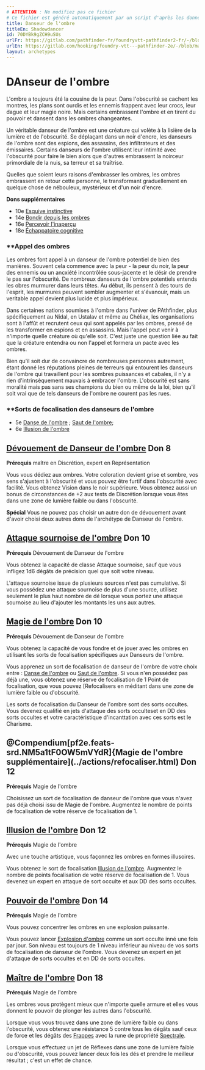 ```yaml
---
# ATTENTION : Ne modifiez pas ce fichier
# Ce fichier est généré automatiquement par un script d'après les données du module Foundry VTT officiel et de sa traduction
title: Danseur de l'ombre
titleEn: Shadowdancer
id: 70DYBk9gZCH9uSUs
urlFr: https://gitlab.com/pathfinder-fr/foundryvtt-pathfinder2-fr/-/blob/master/data/archetypes/70DYBk9gZCH9uSUs.htm
urlEn: https://gitlab.com/hooking/foundry-vtt---pathfinder-2e/-/blob/master/packs/data/archetypes.db/shadowdancer.json
layout: archetypes
---
```

# DAnseur de l'ombre

L'ombre a toujours été la cousine de la peur. Dans l'obscurité se cachent les montres, les plans sont ourdis et les ennemis frappent avec leur crocs, leur dague et leur magie noire. Mais certains embrassent l'ombre et en tirent du pouvoir et dansent dans les ombres changeantes.

Un véritable danseur de l'ombre est une créature qui volète à la lisière de la lumière et de l'obscurité. Se déplaçant dans un noir d'encre, les danseurs de l'ombre sont des espions, des assassins, des infiltrateurs et des émissaires. Certains danseurs de l'ombre utilisent leur intimité avec l'obscurité pour faire le bien alors que d'autres embrassent la noirceur primordiale de la nuis, sa terreur et sa traîtrise.

Quelles que soient leurs raisons d'embrasser les ombres, les ombres embrassent en retour cette personne, le transformant graduellement en quelque chose de nébouleux, mystérieux et d'un noir d'encre.

**Dons supplémentaires**

- 10e [Esquive instinctive](../dons/esquive-instinctive.html)
- 14e [Bondir depuis les ombres](../dons/bondir-depuis-les-ombres.html)
- 16e [Percevoir l'inaperçu](../dons/percevoir-l-imperceptible.html)
- 18e [Échappatoire cognitive](../dons/échappatoire-cognitive.html)

### **Appel des ombres

Les ombres font appel à un danseur de l'ombre potentiel de bien des manières. Souvent cela commence avec la peur - la peur du noir, la peur des ennemis ou un ancxiété incontrôlée sous-jacente et le désir de prendre le pas sur l'obscurité. De nombreux danseurs de l'ombre potentiels entends les obres murmurer dans leurs têtes. Au début, ils pensent à des tours de l'esprit, les murmures peuvent sembler augmenter et s'évanouir, mais un veritable appel devient plus lucide et plus impérieux.

Dans certaines nations soumises à l'ombre dans l'univer de PAthfinder, plus spécifiquement au Nidal, en Ustalav et même au Chéliax, les organisations sont à l'affût et recrutent ceux qui sont appelés par les ombres, pressé de les transformer en espions et en assassins. Mais l'appel peut venir à n'importe quelle créature où qu'elle soit. C'est juste une question liée au fait que la créature entendra ou non l'appel et formera un pacte avec les ombres.

Bien qu'il soit dur de convaincre de nombreuses personnes autrement, étant donné les réputations pleines de terreurs qui entourent les danseurs de l'ombre qui travaillent pour les sombres puissances et cabales, il n'y a rien d'intrinsèquement mauvais à embracer l'ombre. L'obscurité est sans moralité mais pas sans ses champions du bien ou même de la loi, bien qu'il soit vrai que de tels danseurs de l'ombre ne courent pas les rues.

### **Sorts de focalisation des danseurs de l'ombre

- 5e [Danse de l'ombre](../sorts/danse-de-ténèbre.html) ; [Saut de l'ombre](../sorts/saut-de-l-ombre.html); 
- 6e [Illusion de l'ombre](../sorts/illusion-de-l-ombre.html)

## [Dévouement de Danseur de l'ombre](../dons/dévouement-de-danseur-de-l-ombre.html) Don 8

**Prérequis** maître en Discrétion, expert en Représentation

Vous vous dédiez aux ombres. Votre coloration devient grise et sombre, vos sens s'ajustent à l'obscurité et vous pouvez être furtif dans l'obscurité avec facilité. Vous obtenez <a class="entity-link" data-pack="pf2e.ancestryfeatures" data-lookup="HHVQDp61ehcpdiU8" draggable="true">Vision dans le noir supérieure</a>. Vous obtenez aussi un bonus de circonstances de +2 aux tests de Discrétion lorsque vous êtes dans une zone de lumière faible ou dans l'obscurité.

**Spécial** Vous ne pouvez pas choisir un autre don de dévouement avant d'avoir choisi deux autres dons de l'archétype de Danseur de l'ombre.

## [Attaque sournoise de l'ombre](../dons/attaque-sournoise-de-l-ombre.html) Don 10

**Prérequis** Dévouement de Danseur de l'ombre

Vous obtenez la capacité de classe <a class="entity-link" data-pack="pf2e.classfeatures" data-id="j1JE61quDxdge4mg" draggable="true">Attaque sournoise</a>, sauf que vous infligez <a class="inline-roll roll" data-mode="roll" data-flavor="précision" data-formula="1d6" title="précision"><i class="fas fa-dice-d20"></i> 1d6</a> dégâts de précision quel que soit votre niveau.

L'attaque sournoise issue de plusieurs sources n'est pas cumulative. Si vous possédez une attaque sournoise de plus d'une source, utilisez seulement le plus haut nombre de dé lorsque vous portez une attaque sournoise au lieu d'ajouter les montants les uns aux autres.

## [Magie de l'ombre](../dons/magie-de-l-ombre.html) Don 10

**Prérequis** Dévouement de Danseur de l'ombre

Vous obtenez la capacité de vous fondre et de jouer avec les ombres en utilisant les sorts de focalisation spécifiques aux Danseurs de l'ombre.

Vous apprenez un sort de focalisation de danseur de l'ombre de votre choix entre : [Danse de l'ombre](../sorts/danse-de-ténèbre.html) ou [Saut de l'ombre](../sorts/saut-de-l-ombre.html). Si vous n'en possédez pas déjà une, vous obtenez une réserve de focalisation de 1 Point de focalisation, que vous pouvez [Refocalisers en méditant dans une zone de lumière faible ou d'obscurité.

Les sorts de focalisation du Danseur de l'ombre sont des sorts occultes. Vous devenez qualifié en jets d'attaque des sorts occulteset en DD des sorts occultes et votre caractéristique d'incanttation avec ces sorts est le Charisme.

## @Compendium[pf2e.feats-srd.NM5a1tF0OW5mVYdR]{Magie de l'ombre supplémentaire](../actions/refocaliser.html) Don 12

**Prérequis** Magie de l'ombre

Choisissez un sort de focalisation de danseur de l'ombre que vous n'avez pas déjà choisi issu de Magie de l'ombre. Augmentez le nombre de points de focalisation de votre réserve de focalisation de 1.

## [Illusion de l'ombre](../dons/illusion-de-l-ombre.html) Don 12

**Prérequis** Magie de l'ombre

Avec une touche artistique, vous façonnez les ombres en formes illusoires.

Vous obtenez le sort de focalisation [Illusion de l'ombre](../sorts/illusion-de-l-ombre.html). Augmentez le nombre de points focalisation de votre réserve de focalisation de 1. Vous devenez un expert en attaque de sort occulte et aux DD des sorts occultes.

## [Pouvoir de l'ombre](../dons/pouvoir-de-l-ombre.html) Don 14

**Prérequis** Magie de l'ombre

Vous pouvez concentrer les ombres en une explosion puissante.

Vous pouvez lancer [Explosion d'ombre](../sorts/explosion-d-ombre.html) comme un sort occulte inné une fois par jour. Son niveau est toujours de 1 niveau inférieur au niveau de vos sorts de focalisation de danseur de l'ombre. Vous devenez un expert en jet d'attaque de sorts occultes et en DD de sorts occultes.

## [Maître de l'ombre](../dons/maître-de-l-ombre.html) Don 18

**Prérequis** Magie de l'ombre

Les ombres vous protègent mieux que n'importe quelle armure et elles vous donnent le pouvoir de plonger les autres dans l'obscurité.

Lorsque vous vous trouvez dans une zone de lumière faible ou dans l'obscurité, vous obtenez une résistance 5 contre tous les dégâts sauf ceux de force et les dégâts des [Frappes](../actions/frapper.html) avec la rune de propriété [Spectrale](../équipements/spectrale-rune.html).

Lorsque vous effectuez un jet de Réflexes dans une zone de lumière faible ou d'obscurité, vous pouvez lancer deux fois les dés et prendre le meilleur résultat ; c'est un effet de chance.
